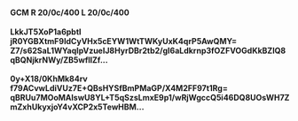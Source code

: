 #### GCM R 20/0c/400 L 20/0c/400
**LkkJT5XoP1a6pbtI**<br/>**jR0YGBXtmF9ldCyVHx5cEYW1WtTWKyUxK4qrP5AwQMY=**<br/>**Z7/s62SaL1WYaqIpVzueIJ8HyrDBr2tb2/gI6aLdkrnp3fOZFVOGdKkBZlQ8qBQNjkrNWy/ZB5wfllZf...**<br/><br/>
**0y+X18/0KhMk84rv**<br/>**f79ACvwLdiVUz7E+QBsHYSfBmPMaGP/X4M2FF97t1Rg=**<br/>**qBRUu7MOoMAlswU8YL+T5qSzsLmxE9p1/wRjWgccQ5i46DQ8UOsWH7ZmZxhUkyxjoY4vXCP2x5TewHBM...**